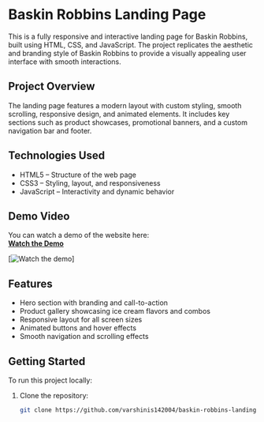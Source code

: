 # Baskin Robbins Landing Page

This is a fully responsive and interactive landing page for Baskin Robbins, built using HTML, CSS, and JavaScript. The project replicates the aesthetic and branding style of Baskin Robbins to provide a visually appealing user interface with smooth interactions.

## Project Overview

The landing page features a modern layout with custom styling, smooth scrolling, responsive design, and animated elements. It includes key sections such as product showcases, promotional banners, and a custom navigation bar and footer.

## Technologies Used

- HTML5 – Structure of the web page
- CSS3 – Styling, layout, and responsiveness
- JavaScript – Interactivity and dynamic behavior

## Demo Video

You can watch a demo of the website here:  
**[Watch the Demo](#)**  

[![Watch the demo](https://drive.google.com/drive/folders/1PDWfE8thkV02_N0oyIx-mN2AWN74C2oE?usp=sharing)]

## Features

- Hero section with branding and call-to-action
- Product gallery showcasing ice cream flavors and combos
- Responsive layout for all screen sizes
- Animated buttons and hover effects
- Smooth navigation and scrolling effects

## Getting Started

To run this project locally:

1. Clone the repository:
   ```bash
   git clone https://github.com/varshinis142004/baskin-robbins-landing-page.git

